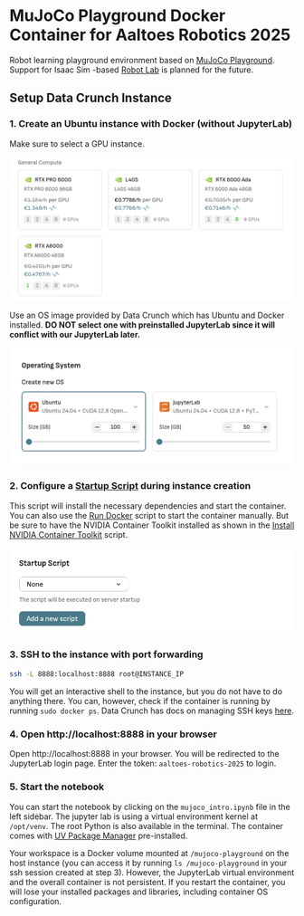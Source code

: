 # MuJoCo Playground Docker Container for Aaltoes Robotics 2025

Robot learning playground environment based on [MuJoCo Playground](https://github.com/google-deepmind/mujoco_playground). Support for Isaac Sim -based [Robot Lab](https://github.com/fan-ziqi/robot_lab) is planned for the future.

## Setup Data Crunch Instance

### 1. Create an Ubuntu instance with Docker (without JupyterLab)

Make sure to select a GPU instance.

![Select GPU](media/select-gpu.png)

Use an OS image provided by Data Crunch which has Ubuntu and Docker installed. **DO NOT select one with preinstalled JupyterLab since it will conflict with our JupyterLab later.**

![Select OS](media/select-os.png)

### 2. Configure a [Startup Script](scripts/startup.sh) during instance creation

This script will install the necessary dependencies and start the container. You can also use the [Run Docker](scripts/run-docker.sh) script to start the container manually. But be sure to have the NVIDIA Container Toolkit installed as shown in the [Install NVIDIA Container Toolkit](scripts/install-nvidia-ctk.sh) script.

![Configure Startup Script](media/add-startup.png)

### 3. SSH to the instance with port forwarding

```bash
ssh -L 8888:localhost:8888 root@INSTANCE_IP
```

You will get an interactive shell to the instance, but you do not have to do anything there. You can, however, check if the container is running by running `sudo docker ps`. Data Crunch has docs on managing SSH keys [here](https://docs.datacrunch.io/cpu-and-gpu-instances/creating-an-ssh-key).

### 4. Open http://localhost:8888 in your browser

Open http://localhost:8888 in your browser. You will be redirected to the JupyterLab login page. Enter the token: `aaltoes-robotics-2025` to login.

### 5. Start the notebook

You can start the notebook by clicking on the `mujoco_intro.ipynb` file in the left sidebar. The jupyter lab is using a virtual environment kernel at `/opt/venv`. The root Python is also available in the terminal. The container comes with [UV Package Manager](https://docs.astral.sh/uv/) pre-installed.

Your workspace is a Docker volume mounted at `/mujoco-playground` on the host instance (you can access it by running `ls /mujoco-playground` in your ssh session created at step 3). However, the JupyterLab virtual environment and the overall container is not persistent. If you restart the container, you will lose your installed packages and libraries, including container OS configuration.

